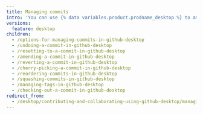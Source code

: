 ```yaml
---
title: Managing commits
intro: 'You can use {% data variables.product.prodname_desktop %} to amend, cherry-pick, reorder, revert, reset, and squash commits.'
versions:
  feature: desktop
children:
  - /options-for-managing-commits-in-github-desktop
  - /undoing-a-commit-in-github-desktop
  - /resetting-to-a-commit-in-github-desktop
  - /amending-a-commit-in-github-desktop
  - /reverting-a-commit-in-github-desktop
  - /cherry-picking-a-commit-in-github-desktop
  - /reordering-commits-in-github-desktop
  - /squashing-commits-in-github-desktop
  - /managing-tags-in-github-desktop
  - /checking-out-a-commit-in-github-desktop
redirect_from:
  - /desktop/contributing-and-collaborating-using-github-desktop/managing-commits
---
```


